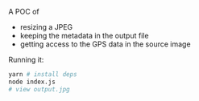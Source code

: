 A POC of
 - resizing a JPEG
 - keeping the metadata in the output file
 - getting access to the GPS data in the source image

Running it:
```bash
yarn # install deps
node index.js
# view output.jpg
```

